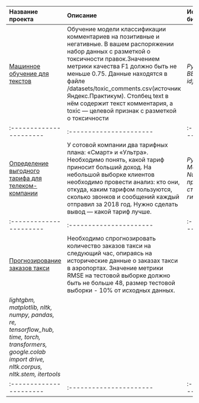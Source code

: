 | Название проекта | Описание | Используемые библиотеки | 
| :---------------------- | :---------------------- | :---------------------- |
| [Машинное обучение для текстов](ML_for_texts) | Обучение модели классификации комментариев на позитивные и негативные. В вашем распоряжении набор данных с разметкой о токсичности правок.Значением метрики качества F1 должно быть не меньше 0.75. Данные находятся в файле /datasets/toxic_comments.csv(источник Яндекс.Практикум). Столбец text в нём содержит текст комментария, а toxic — целевой признак с разметкой о токсичности| *Python, Pandas, BERT, nltk, tf-idf* |
| :---------------------- | :---------------------- | :---------------------- |
| [Определение выгодного тарифа для телеком-компании](the_best_telecom_tariff) | У сотовой компании два тарифных плана: «Смарт» и «Ультра». Необходимо понять, какой тариф приносит больший доход. На небольшой выборке клиентов необходимо провести анализ: кто они, откуда, каким тарифом пользуются, сколько звонков и сообщений каждый отправил за 2018 год. Нужно сделать вывод — какой тариф лучше.| *Python, Pandas, Matplotlib, NumPy, SciPy, проверка статистических гипотез* |
| :---------------------- | :---------------------- | :---------------------- |
| [Прогнозирование заказов такси](taxi_order_forecasting) | Необходимо спрогнозировать количество заказов такси на следующий час, опираясь на исторические данные о заказах такси в аэропортах. Значение метрики RMSE на тестовой выборке должно быть не больше 48, размер тестовой выборки - 10% от исходных данных.
| *lightgbm, matplotlib, nltk, numpy, pandas, re, tensorflow_hub, time, torch, transformers, google.colab import drive, nltk.corpus, nltk.stem, itertools* |
| :---------------------- | :---------------------- | :---------------------- |
